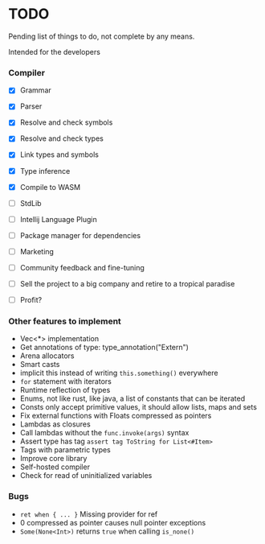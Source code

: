 # TODO

Pending list of things to do, not complete by any means.

Intended for the developers

### Compiler

- [x] Grammar
- [x] Parser
- [x] Resolve and check symbols
- [x] Resolve and check types
- [x] Link types and symbols
- [x] Type inference
- [x] Compile to WASM
- [ ] StdLib
- [ ] Intellij Language Plugin
- [ ] Package manager for dependencies
- [ ] Marketing
- [ ] Community feedback and fine-tuning
- [ ] Sell the project to a big company and retire to a tropical paradise
- [ ] Profit?


### Other features to implement
- Vec<*> implementation
- Get annotations of type: type_annotation<Box>("Extern")
- Arena allocators
- Smart casts
- implicit this instead of writing `this.something()` everywhere
- `for` statement with iterators
- Runtime reflection of types
- Enums, not like rust, like java, a list of constants that can be iterated
- Consts only accept primitive values, it should allow lists, maps and sets
- Fix external functions with Floats compressed as pointers
- Lambdas as closures
- Call lambdas without the `func.invoke(args)` syntax
- Assert type has tag `assert tag ToString for List<#Item>`
- Tags with parametric types
- Improve core library
- Self-hosted compiler
- Check for read of uninitialized variables

### Bugs
- `ret when { ... }` Missing provider for ref
- 0 compressed as pointer causes null pointer exceptions
- `Some(None<Int>)` returns `true` when calling `is_none()`